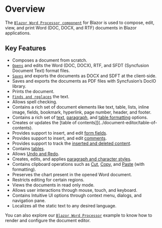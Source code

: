 # Overview

The [`Blazor Word Processor component`](https://www.syncfusion.com/blazor-components/blazor-word-processor) for Blazor is used to compose, edit, view, and print Word (DOC, DOCX, and RTF) documents in Blazor applications.

## Key Features

* Composes a document from scratch.
* [`Opens`](../document-editor/opening-a-document) and edits the Word (DOC, DOCX), RTF, and SFDT (Syncfusion Document Text) format files.
* [`Saves`](../document-editor/saving-document) and exports the documents as DOCX and SDFT at the client-side.
* Saves and exports the documents as PDF files with Syncfusion’s DocIO library.
* Prints the document.
* [`Finds and replaces`](../document-editor/find-and-replace) the text.
* Allows spell checking.
* Contains a rich set of document elements like text, table, lists, inline image, fields, bookmark, hyperlink, page number, header, and footer.
* Contains a rich set of [text](../document-editor/text-format), [paragraph](../document-editor/paragraph-format), and [table formatting](../document-editor/table-format) options.
* Creates or updates the [table of contents]](../document-editor/table-of-contents).
* Provides support to insert, and edit [form fields](../document-editor/form-fields).
* Provides support to insert, and edit [comments](../document-editor/comments).
* Provides support to track the [inserted and deleted content](../document-editor/track-changes).
* Contains [tables](../document-editor/tables).
* Allows [Undo and Redo](../document-editor/history).
* Creates, edits, and applies [paragraph and character styles](../document-editor/styles).
* Contains clipboard operations such as [Cut](../document-editor/clipboard#cut), [Copy](../document-editor/clipboard#copy), and [Paste](../document-editor/clipboard#paste) (with formatting).
* Preserves the chart present in the opened Word document.
* Restricts editing for certain regions.
* Views the documents in read only mode.
* Allows user interactions through mouse, touch, and keyboard.
* Contains Intuitive UI options through context menu, dialogs, and navigation pane.
* Localizes all the static text to any desired language.

You can also explore our [`Blazor Word Processor`](https://blazor.syncfusion.com/demos/document-editor/default-functionalities) example to know how to render and configure the document editor.